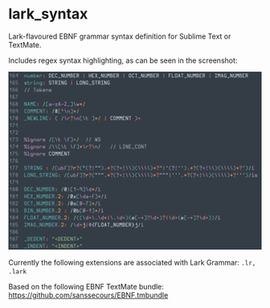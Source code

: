 # lark_syntax
Lark-flavoured EBNF grammar syntax definition for Sublime Text or TextMate.

Includes regex syntax highlighting, as can be seen in the screenshot:

![screenshot](https://github.com/Danmou/lark_syntax/raw/master/lark_syntax.png)

Currently the following extensions are associated with Lark Grammar: `.lr, .lark`

Based on the following EBNF TextMate bundle: https://github.com/sanssecours/EBNF.tmbundle
